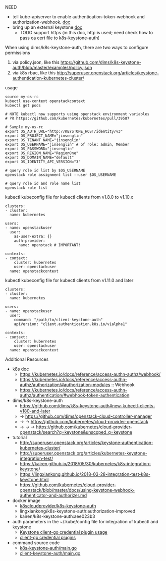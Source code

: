 NEED

* tell kube-apiserver to enable authentication-token-webhook and authorization-webhook. [doc](../../07-update-kube-apiserver.sh)
* bring up an external keystone [doc](../../docs/setup-ext-keystone.md)
  * TODO support https (in this doc, http is used; need check how to pass ca cert file to k8s-keystone-auth)

When using dims/k8s-keystone-auth, there are two ways to configure permissions

1. via policy.json, like this https://github.com/dims/k8s-keystone-auth/blob/master/examples/policy.json
2. via k8s rbac, like this http://superuser.openstack.org/articles/keystone-authentication-kubernetes-cluster/

usage

```
source my-os-rc
kubectl use-context openstackcontext
kubectl get pods

# NOTE kubectl now supports using openstack environment variables
# PR https://github.com/kubernetes/kubernetes/pull/39587

# Sample my-os-rc
export OS_AUTH_URL="http://KEYSTONE_HOST/identity/v3"
export OS_PROJECT_NAME="jinsenglin"
export OS_TENANT_NAME="jinsenglin"
export OS_USERNAME="jinsenglin" # of role: admin, Member
export OS_PASSWORD="jinsenglin"
export OS_REGION_NAME="RegionOne"
export OS_DOMAIN_NAME="default"
export OS_IDENTITY_API_VERSION="3"

# query role id list by $OS_USERNAME 
openstack role assignment list --user $OS_USERNAME 

# query role id and role name list
openstack role list
```

kubectl kubeconfig file for kubectl clients from v1.8.0 to v1.10.x

```
clusters:
- cluster:
  name: kubernetes

users:
- name: openstackuser
  user:
    as-user-extra: {}
    auth-provider:
      name: openstack # IMPORTANT!

contexts:
- context:
    cluster: kubernetes
    user: openstackuser
  name: openstackcontext
```

kubectl kubeconfig file for kubectl clients from v1.11.0 and later

```
clusters:
- cluster:
  name: kubernetes

users:
- name: openstackuser
  user:
    command: "/path/to/client-keystone-auth"
    apiVersion: "client.authentication.k8s.io/v1alpha1"

contexts:
- context:
    cluster: kubernetes
    user: openstackuser
  name: openstackcontext
```

Additional Resources

* k8s doc
  * https://kubernetes.io/docs/reference/access-authn-authz/webhook/
  * https://kubernetes.io/docs/reference/access-authn-authz/authorization/#authorization-modules :: Webhook
  * https://kubernetes.io/docs/reference/access-authn-authz/authentication/#webhook-token-authentication
* dims/k8s-keystone-auth
  * https://github.com/dims/k8s-keystone-auth#new-kubectl-clients-v180-and-later
  * -> https://github.com/dims/openstack-cloud-controller-manager
  * -> -> https://github.com/kubernetes/cloud-provider-openstack
  * -> -> -> https://github.com/kubernetes/cloud-provider-openstack/search?q=keystone&unscoped_q=keystone
* tutorial
  * http://superuser.openstack.org/articles/keystone-authentication-kubernetes-cluster/
  * http://superuser.openstack.org/articles/kubernetes-keystone-integration-test/
  * https://kairen.github.io/2018/05/30/kubernetes/k8s-integration-keystone/
  * https://lingxiankong.github.io/2018-03-28-integration-test-k8s-keystone.html
  * https://github.com/kubernetes/cloud-provider-openstack/blob/master/docs/using-keystone-webhook-authenticator-and-authorizer.md
* docker image
  * [k8scloudprovider/k8s-keystone-auth](https://hub.docker.com/r/k8scloudprovider/k8s-keystone-auth/)
  * lingxiankong/k8s-keystone-auth:authorization-improved
  * kairen/k8s-keystone-auth:aee023b3
* auth parameters in the ~/.kube/config file for integration of kubectl and keystone
  * [Keystone client-go credential plugin usage](https://github.com/kubernetes/cloud-provider-openstack/blob/master/docs/using-client-keystone-auth.md)
  * [client-go credential plugins](https://kubernetes.io/docs/reference/access-authn-authz/authentication/#client-go-credential-plugins)
* command source code
  * [k8s-keystone-auth/main.go](https://github.com/kubernetes/cloud-provider-openstack/blob/master/cmd/k8s-keystone-auth/main.go)
  * [client-keystone-auth/main.go](https://github.com/kubernetes/cloud-provider-openstack/blob/master/cmd/client-keystone-auth/main.go)
